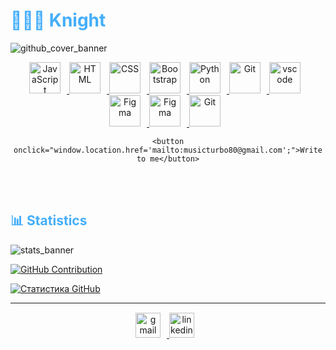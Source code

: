 <h1 style="color: #44AEFB;"> 👨🏻‍💻 Knight </h1>

![github_cover_banner](https://mir-s3-cdn-cf.behance.net/project_modules/max_1200/5dccaf139668821.623369988a107.gif)

<!-- Icons Resources -->
<!-- https://devicon.dev/ -->
<!-- https://cdn.jsdelivr.net/npm/simple-icons@v3/icons/ -->
<div align="center">
  <a href="https://developer.mozilla.org/en-US/docs/Web/JavaScript" target="_blank" rel="noreferrer">
      <img  alt="JavaScript" height="50px" style="padding-right:10px;" src="https://cdn.jsdelivr.net/gh/devicons/devicon/icons/javascript/javascript-plain.svg"/>
  </a>
  <a href="https://developer.mozilla.org/en-US/docs/Web/HTML" target="_blank" rel="noreferrer">
      <img  alt="HTML" height="50px" style="padding-right:10px;" src="https://cdn.jsdelivr.net/gh/devicons/devicon/icons/html5/html5-original.svg"/>
  </a>
  <a href="https://developer.mozilla.org/en-US/docs/Web/CSS" target="_blank" rel="noreferrer">
      <img  alt="CSS" height="50px" style="padding-right:10px;" src="https://cdn.jsdelivr.net/gh/devicons/devicon/icons/css3/css3-original.svg"/>
  </a>
  <a href="https://getbootstrap.com/" target="_blank" rel="noreferrer">
      <img  alt="Bootstrap" height="50px" style="padding-right:10px;" src="https://cdn.jsdelivr.net/gh/devicons/devicon/icons/bootstrap/bootstrap-original.svg"/>
  </a>    
  <a href="https://www.python.org/" target="_blank" rel="noreferrer">
      <img  alt="Python" height="50px" style="padding-right:10px;" src="https://cdn.jsdelivr.net/gh/devicons/devicon/icons/python/python-original.svg"/>
  </a>
  <a href="https://git-scm.com/" target="_blank" rel="noreferrer">
      <img  alt="Git" height="50px" style="padding-right:10px;" src="https://cdn.jsdelivr.net/gh/devicons/devicon/icons/git/git-original.svg"/>
  </a>
  <a href="https://code.visualstudio.com/" target="_blank" rel="noreferrer">
      <img  alt="vscode" height="50px" style="padding-right:10px;"src="https://cdn.jsdelivr.net/gh/devicons/devicon/icons/vscode/vscode-original.svg"/>
  </a>
  <a href="https://www.figma.com/" target="_blank" rel="noreferrer">
      <img  alt="Figma" height="50px" style="padding-right:10px;" src="https://cdn.jsdelivr.net/gh/devicons/devicon/icons/figma/figma-original.svg"/> 
  </a>
  <a href="https://www.ruby-lang.org/" target="_blank" rel="noreferrer">
      <img  alt="Figma" height="50px" style="padding-right:10px;" src="https://upload.wikimedia.org/wikipedia/commons/thumb/7/73/Ruby_logo.svg/1024px-Ruby_logo.svg.png"/> 
  </a>
   <a href="https://git-scm.com/" target="_blank" rel="noreferrer">
      <img  alt="Git" height="50px" style="padding-right:10px;" src="https://cdn.iconscout.com/icon/free/png-256/free-powershell-3521649-2945093.png?f=webp"/>
  </a>
  
  <div align="center">
    
    <button onclick="window.location.href='mailto:musicturbo80@gmail.com';">Write to me</button>
  </div>

</div>
<br>
<br>
<!-- Statistics -->

<h2 style="color: #44AEFB">📊 Statistics</h2>

![stats_banner](https://user-images.githubusercontent.com/78341798/194534778-d662496c-ae00-4e8d-ae9b-b90912054e7f.gif)

[![GitHub Contribution](https://github-readme-streak-stats.herokuapp.com/?user=KnightBits)](https://github.com/KnightBits)

[![Статистика GitHub](https://github-readme-stats.vercel.app/api?username=KnightBits)](https://github.com/KnightBits)

---
<!-- Begin Footer -->
<!-- Icons Resources -->
<!-- https://devicon.dev/ -->
<div class="footer" align="center" style="margin:15px;">
    <a href="mailto:musicturbo80@gmail.com.com" target="_blank">
        <img style="margin:0 10px 10px 0;" src="https://user-images.githubusercontent.com/78341798/194531383-ddb2b774-5bb9-491c-b601-4a4a7d9792fb.svg" alt="gmail" width="40px"/>
    </a>
    <a href="https://discord.gg/AzqbHTEYhJ" target="_blank">
        <img style="margin:0 10px 10px 0;" src="https://cdn.iconscout.com/icon/free/png-256/free-discord-3691244-3073764.png?f=webp" alt="linkedin" width="40px"/>
    </a>
</div>
